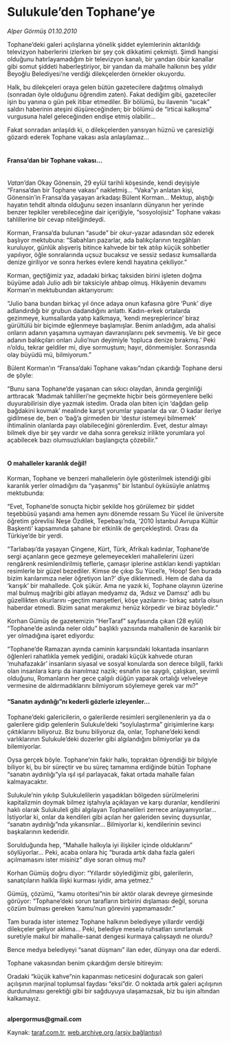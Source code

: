 # Sulukule’den Tophane’ye 

*Alper Görmüş 01.10.2010*

<div class="yazi"><p>Tophane’deki galeri açılışlarına yönelik şiddet eylemlerinin aktarıldığı televizyon haberlerini izlerken bir şey çok dikkatimi çekmişti. Şimdi hangisi olduğunu hatırlayamadığım bir televizyon kanalı, bir yandan öbür kanallar gibi somut şiddeti haberleştiriyor, bir yandan da mahalle halkının beş yıldır Beyoğlu Belediyesi’ne verdiği dilekçelerden örnekler okuyordu.</p>
<p>Halk, bu dilekçeleri oraya gelen bütün gazetecilere dağıtmış olmalıydı (sonradan öyle olduğunu öğrendim zaten). Fakat dediğim gibi, gazeteciler işin bu yanına o gün pek itibar etmediler. Bir bölümü, bu ilavenin “sıcak” saldırı haberinin ateşini düşüreceğinden; bir bölümü de “irticai kalkışma” vurgusuna halel geleceğinden endişe etmiş olabilir...</p>
<p>Fakat sonradan anlaşıldı ki, o dilekçelerden yansıyan hüznü ve çaresizliği gözardı ederek Tophane vakası asla anlaşılamaz... </p>
<h4><br/>Fransa’dan bir Tophane vakası...</h4>
<p><i><br/>Vatan</i>’dan Okay Gönensin, 29 eylül tarihli köşesinde, kendi deyişiyle “Fransa’dan bir Tophane vakası” nakletmiş... “Vaka”yı anlatan kişi, Gönensin’in Fransa’da yaşayan arkadaşı Bülent Korman... Mektup, alıştığı hayatın tehdit altında olduğunu sezen insanların dünyanın her yerinde benzer tepkiler verebileceğine dair içeriğiyle, “sosyolojisiz” Tophane vakası tahlillerine bir cevap niteliğindeydi. </p>
<p>Korman, Fransa’da bulunan “asude” bir okur-yazar adasından söz ederek başlıyor mektubuna: “Sabahları pazarlar, ada balıkçılarının tezgâhları kuruluyor, günlük alışveriş bitince kahvede bir tek atılıp küçük sohbetler yapılıyor, öğle sonralarında uçsuz bucaksız ve sessiz sedasız kumsallarda denize giriliyor ve sonra herkes evlere kendi hayatına çekiliyor.”</p>
<p>Korman, geçtiğimiz yaz, adadaki birkaç taksiden birini işleten doğma büyüme adalı Julio adlı bir taksiciyle ahbap olmuş. Hikâyenin devamını Korman’ın mektubundan aktarıyorum:</p>
<p>“Julio bana bundan birkaç yıl önce adaya onun kafasına göre ‘Punk’ diye adlandırdığı bir grubun dadandığını anlattı. Kadın-erkek ortalarda gezinmeye, kumsallarda yatıp kalkmaya, ‘kendi meşreplerince’ biraz gürültülü bir biçimde eğlenmeye başlamışlar. Benim anladığım, ada ahalisi onların adanın yaşamına uymayan davranışlarını pek sevmemiş. Ve bir gece adanın balıkçıları onları Julio’nun deyimiyle ‘topluca denize bırakmış.’ Peki n’oldu, tekrar geldiler mi, diye sormuştum; hayır, dönmemişler. Sonrasında olay büyüdü mü, bilmiyorum.”</p>
<p>Bülent Korman’ın “Fransa’daki Tophane vakası”ndan çıkardığı Tophane dersi de şöyle:</p>
<p>“Bunu sana Tophane’de yaşanan can sıkıcı olaydan, ânında gerginliği arttıracak ‘Madımak tahlilleri’ne geçmekte hiçbir beis görmeyenlere belki duyurabilirisin diye yazmak istedim. Orada olan biten için ‘dağdan gelip bağdakini kovmak’ mealinde karşıt yorumlar yapanlar da var. O kadar ileriye gidilmese de, ben o ‘bağ’a girmeden bir ‘destur istemeyi bilmemek’ ihtimalinin olanlarda payı olabileceğini görenlerdim. Evet, destur almayı bilmek diye bir şey vardır ve daha sonra gereksiz irilikte yorumlara yol açabilecek bazı olumsuzlukları başlangıçta çözebilir.”</p>
<h4><br/>O mahalleler karanlık değil!</h4>
<p>Korman, Tophane ve benzeri mahallelerin öyle gösterilmek istendiği gibi karanlık yerler olmadığını da “yaşanmış” bir İstanbul öyküsüyle anlatmış mektubunda:</p>
<p>“Evet, Tophane’de sonuçta hiçbir şekilde hoş görülemez bir şiddet teşebbüsü yaşandı ama hemen aynı dönemde ressam Su Yücel ile üniversite öğretim görevlisi Neşe Özdilek, Tepebaşı’nda, ‘2010 İstanbul Avrupa Kültür Başkenti’ kapsamında şahane bir etkinlik de gerçekleştirdi. Orası da Türkiye’de bir yerdi.</p>
<p>“Tarlabaşı’da yaşayan Çingene, Kürt, Türk, Afrikalı kadınlar, Tophane’de sergi açanların gece gezmeye gelemeyecekleri mahallelerini üzeri rengârenk resimlendirilmiş teflerle, çamaşır iplerine astıkları kendi yaptıkları resimlerle bir güzel bezediler. Kimse de çıkıp Su Yücel’e, ‘Hoop! Sen burada bizim karılarımıza neler öğretiyon lan?’ diye diklenmedi. Hem de daha da ‘karışık’ bir mahallede. Çok şükür. Ama ne yazık ki, Tophane olayının üzerine mal bulmuş mağribi gibi atlayan medyamız da, ‘Adsız ve Damsız’ adlı bu güzellikten okurlarını –geçtim manşetleri, köşe yazılarını- birkaç satırla olsun haberdar etmedi. Bizim sanat merakımız henüz körpedir ve biraz böyledir.”</p>
<p>Korhan Gümüş de gazetemizin “HerTaraf” sayfasında çıkan (28 eylül) “Tophane’de aslında neler oldu” başlıklı yazısında mahallenin de karanlık bir yer olmadığına işaret ediyordu:</p>
<p>“Tophane’de Ramazan ayında caminin karşısındaki lokantada insanların öğlenleri rahatlıkla yemek yediğini, oradaki küçük kahvede oturan ‘muhafazakâr’ insanların siyasal ve sosyal konularda son derece bilgili, farklı olan insanlara karşı da inanılmaz nazik; esnafın ise saygılı, çalışkan, sevimli olduğunu, Romanların her gece çalgılı düğün yaparak ortalığı velveleye vermesine de aldırmadıklarını bilmiyorum söylemeye gerek var mı?”</p>
<h4>“Sanatın aydınlığı”nı kederli gözlerle izleyenler...</h4>
<p>Tophane’deki galericilerin, o galerilerde resimleri sergilenenlerin ya da o galerilere gidip gelenlerin Sulukule’deki “soylulaştırma” girişimlerine karşı çıktıklarını biliyoruz. Biz bunu biliyoruz da, onlar, Tophane’deki kendi varlıklarının Sulukule’deki dozerler gibi algılandığını bilmiyorlar ya da bilemiyorlar.</p>
<p>Oysa gerçek böyle. Tophane’nin fakir halkı, topraktan öğrendiği bir bilgiyle biliyor ki, bu bir süreçtir ve bu süreç tamamına erdiğinde bütün Tophane “sanatın aydınlığı”yla ışıl ışıl parlayacak, fakat ortada mahalle falan kalmayacaktır.</p>
<p>Sulukule’nin yıkılıp Sulukulelilerin yaşadıkları bölgeden sürülmelerini kapitalizmin doymak bilmez iştahıyla açıklayan ve karşı duranlar, kendilerini haklı olarak Sulukuleli gibi algılayan Tophanelileri zerrece anlayamıyorlar... İstiyorlar ki, onlar da kendileri gibi açılan her galeriden sevinç duysunlar, “sanatın aydınlığı”nda yıkansınlar... Bilmiyorlar ki, kendilerinin sevinci başkalarının kederidir. </p>
<p>Sorulduğunda hep, “Mahalle halkıyla iyi ilişkiler içinde olduklarını” söylüyorlar... Peki, acaba onlara hiç “burada artık daha fazla galeri açılmamasını ister misiniz” diye soran olmuş mu?</p>
<p>Korhan Gümüş doğru diyor: “Yıllardır söylediğimiz gibi, galerilerin, sanatçıların halkla ilişki kurması iyidir, ama yetmez.”</p>
<p>Gümüş, çözümü, “kamu otoritesi”nin bir aktör olarak devreye girmesinde görüyor: “Tophane’deki sorun tarafların birbirini dışlaması değil, soruna çözüm bulması gereken ‘kamu’nun görevini yapmamasıdır.”</p>
<p>Tam burada ister istemez Tophane halkının belediyeye yıllardır verdiği dilekçeler geliyor aklıma... Peki, belediye mesela ruhsatları sınırlamak suretiyle makul bir mahalle-sanat dengesi kurmaya çalışsaydı ne olurdu?</p>
<p>Bence medya belediyeyi “sanat düşmanı” ilan eder, dünyayı ona dar ederdi. </p>
<p>Tophane vakasından benim çıkardığım dersle bitireyim:</p>
<p>Oradaki “küçük kahve”nin kapanması neticesini doğuracak son galeri açılışının marjinal toplumsal faydası “eksi”dir. O noktada artık galeri açılışının durdurulması gerektiği gibi bir sağduyuya ulaşamazsak, biz bu işin altından kalkamayız.</p>
<p><b><br/>alpergormus@gmail.com</b></p></div>

Kaynak: [taraf.com.tr](http://www.taraf.com.tr:80/alper-gormus/makale-sulukule-den-tophane-ye.htm), [web.archive.org (arşiv bağlantısı)](http://web.archive.org/web/20101003071517/http://www.taraf.com.tr:80/alper-gormus/makale-sulukule-den-tophane-ye.htm)
